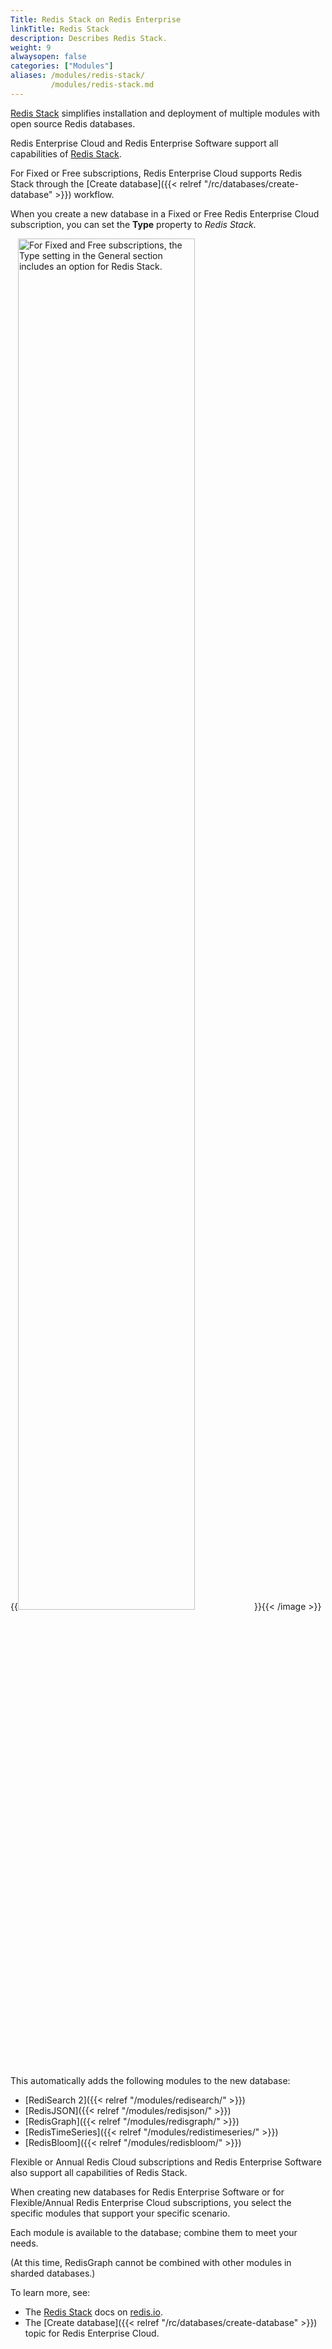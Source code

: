 ```yaml
---
Title: Redis Stack on Redis Enterprise
linkTitle: Redis Stack
description: Describes Redis Stack.
weight: 9
alwaysopen: false
categories: ["Modules"]
aliases: /modules/redis-stack/
         /modules/redis-stack.md
---
```


[Redis Stack](https://redis.io/docs/stack) simplifies installation and deployment of multiple modules with open source Redis databases.

Redis Enterprise Cloud and Redis Enterprise Software support all capabilities of [Redis Stack](https://redis.io/docs/stack).

For Fixed or Free subscriptions, Redis Enterprise Cloud supports Redis Stack through the [Create database]({{< relref "/rc/databases/create-database" >}}) workflow.

When you create a new database in a Fixed or Free Redis Enterprise Cloud subscription, you can set the **Type** property to _Redis Stack_.  
 
{{<image filename="images/rc/new-database-general-type-free-stack.png" alt="For Fixed and Free subscriptions, the Type setting in the General section includes an option for Redis Stack." width="75%">}}{{< /image >}}

This automatically adds the following modules to the new database:

- [RediSearch 2]({{< relref "/modules/redisearch/" >}})
- [RedisJSON]({{< relref "/modules/redisjson/" >}})
- [RedisGraph]({{< relref "/modules/redisgraph/" >}})
- [RedisTimeSeries]({{< relref "/modules/redistimeseries/" >}})
- [RedisBloom]({{< relref "/modules/redisbloom/" >}})

Flexible or Annual Redis Cloud subscriptions and Redis Enterprise Software also support all capabilities of Redis Stack.  

When creating new databases for Redis Enterprise Software or for Flexible/Annual Redis Enterprise Cloud subscriptions, you select the specific modules that support your specific scenario.

Each module is available to the database; combine them to meet your needs.

(At this time, RedisGraph cannot be combined with other modules in sharded databases.)

To learn more, see:

- The [Redis Stack](https://redis.io/docs/stack) docs on [redis.io](https://redis.io/).
- The [Create database]({{< relref "/rc/databases/create-database" >}}) topic for Redis Enterprise Cloud.